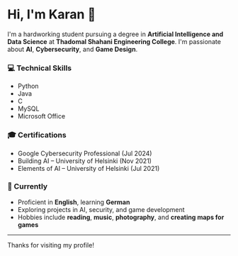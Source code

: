 # Hi, I'm Karan 👋

I'm a hardworking student pursuing a degree in **Artificial Intelligence and Data Science** at **Thadomal Shahani Engineering College**. I'm passionate about **AI**, **Cybersecurity**, and **Game Design**.

### 💻 Technical Skills
- Python
- Java
- C
- MySQL
- Microsoft Office

### 🎓 Certifications
- Google Cybersecurity Professional (Jul 2024)
- Building AI – University of Helsinki (Nov 2021)
- Elements of AI – University of Helsinki (Jul 2021)

### 🌱 Currently
- Proficient in **English**, learning **German**
- Exploring projects in AI, security, and game development
- Hobbies include **reading**, **music**, **photography**, and **creating maps for games**

---

Thanks for visiting my profile!